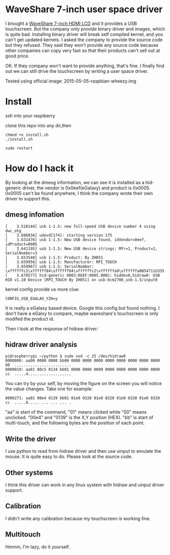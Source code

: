 WaveShare 7-inch user space driver
===================================
I brought a [WaveShare 7-inch HDMI LCD](http://www.waveshare.net/shop/7inch-HDMI-LCD-B.htm) and it provides a USB touchscreen.
But the company only provide binary driver and images, which is quite bad. Installing binary driver will break self compiled kernel, and you can't get updated kernels.
I asked the company to provide the source code but they refused. They said they won't provide any source code because other companies can copy very fast so that their products can't sell out at good price.

OK. If they company won't want to provide anything, that's fine. I finally find out we can still drive the touchscreen by writing a user space driver.

Tested using official image: 2015-05-05-raspbian-wheezy.img

# Install
ssh into your raspiberry

clone this repo into any dir,then

```
chmod +x install.sh
./install.sh

sudo restart
```

# How do I hack it
By looking at the dmesg information, we can see it is installed as a hid-generic driver, the vendor is 0x0eef(eGalaxy) and product is 0x0005.
0x0005 can't be found anywhere, I think the company wrote their own driver to support this.

## dmesg infomation
```
[    3.518144] usb 1-1.5: new full-speed USB device number 4 using dwc_otg
[    3.606036] udevd[174]: starting version 175
[    3.631476] usb 1-1.5: New USB device found, idVendor=0eef, idProduct=0005
[    3.641195] usb 1-1.5: New USB device strings: Mfr=1, Product=2, SerialNumber=3
[    3.653540] usb 1-1.5: Product: By ZH851
[    3.659956] usb 1-1.5: Manufacturer: RPI_TOUCH
[    3.659967] usb 1-1.5: SerialNumber: \xffffffc2\xffffff84\xffffff84\xffffffc2\xffffffa0\xffffffa0B54711U335
[    3.678577] hid-generic 0003:0EEF:0005.0001: hiddev0,hidraw0: USB HID v1.10 Device [RPI_TOUCH By ZH851] on usb-bcm2708_usb-1.5/input0
```
kernel config provide us more clue:
```
CONFIG_USB_EGALAX_YZH=y
```

It is really a eGalaxy based device. Google this config but found nothing. I don't have a eGalxy to compare, maybe waveshare's touchscreen is only modifed the product id.

Then I look at the response of hidraw driver:

## hidraw driver analysis
```
pi@raspberrypi ~/python $ sudo xxd -c 25 /dev/hidraw0
0000000: aa00 0000 0000 bb00 0000 0000 0000 0000 0000 0000 0000 0000 00  .........................
0000019: aa01 00c5 0134 bb01 0000 0000 0000 0000 0000 0000 0000 0000 cc  .....4...................
```

You can try by your self, by moving the figure on the screen you will notice the value changes.
Take one for example:
```
0000271: aa01 00e4 0139 bb01 01e0 0320 01e0 0320 01e0 0320 01e0 0320 cc  .....9..... ... ... ... .
```

"aa" is start of the command, "01" means clicked while "00" means unclicked. "00e4" and "0139" is the X,Y position (HEX).
"bb" is start of multi-touch, and the following bytes are the position of each point.

## Write the driver
I use python to read from hidraw driver and then use uinput to emulate the mouse. It is quite easy to do. Please look at the source code.

## Other systems
I think this driver can work in any linux system with hidraw and uinput driver support.

## Calibration
I didn't write any calibration because my touchscreen is working fine.

## Multitouch
Hmmm, I'm lazy, do it yourself.